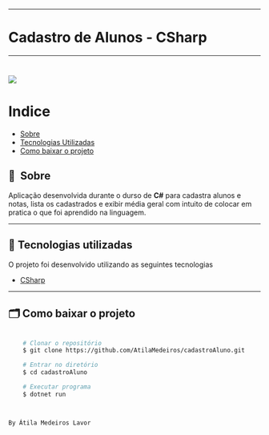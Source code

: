 
---
# Cadastro de Alunos - CSharp
---

<h1>
    <img src="https://github.com/AtilaMedeiros/cadastroAluno/blob/main/menu.png">
</h1>



# Indice

- [Sobre](#-sobre)
- [Tecnologias Utilizadas](#-tecnologias-utilizadas)
- [Como baixar o projeto](#-como-baixar-o-projeto)

## 🔖&nbsp; Sobre

Aplicação desenvolvida durante o durso de **C#** para cadastra alunos e notas, lista os cadastrados e exibir média geral com intuito de colocar em pratica o que foi aprendido na linguagem.


---

## 🚀 Tecnologias utilizadas

O projeto foi desenvolvido utilizando as seguintes tecnologias

- [CSharp](https://dotnet.microsoft.com/)


---

## 🗂 Como baixar o projeto

```bash

    # Clonar o repositório
    $ git clone https://github.com/AtilaMedeiros/cadastroAluno.git

    # Entrar no diretório
    $ cd cadastroAluno

    # Executar programa
    $ dotnet run



By Átila Medeiros Lavor

